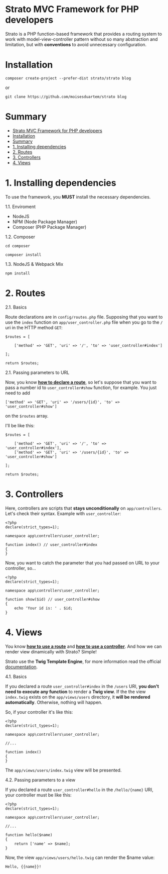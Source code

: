 # Strato MVC Framework for PHP developers

Strato is a PHP function-based framework that provides a routing system to work with model-view-controller pattern without so many abstraction and limitation, but with **conventions** to avoid unnecessary configuration.

# Installation

```
composer create-project --prefer-dist strato/strato blog
```
or
```
git clone https://github.com/moisesduartem/strato blog
```

# Summary

- [Strato MVC Framework for PHP developers](#strato-mvc-framework-for-php-developers)
- [Installation](#installation)
- [Summary](#summary)
- [1. Installing dependencies](#1-installing-dependencies)
- [2. Routes](#2-routes)
- [3. Controllers](#3-controllers)
- [4. Views](#4-views)


# 1. Installing dependencies
To use the framework, you **MUST** install the necessary dependencies.

1.1. Enviroment
- NodeJS
- NPM (Node Package Manager)
- Composer (PHP Package Manager)

1.2. Composer
```
cd composer
```
```
composer install
```
1.3. NodeJS & Webpack Mix
```
npm install
```

# 2. Routes
2.1. Basics

Route declarations are in `config/routes.php` file. Supposing that you want to use the `index` function on `app/user_controller.php` file when you go to the `/` uri in the HTTP method `GET`: 

```
$routes = [

    ['method' => 'GET', 'uri' => '/', 'to' => 'user_controller#index']

];

return $routes;
```

2.1. Passing parameters to URL

Now, you know [**how to declare a route**](#2-routes), so let's suppose that you want to pass a number id to `user_controller#show` function, for example. You just need to add 
```
['method' => 'GET', 'uri' => '/users/{id}', 'to' => 'user_controller#show']
``` 
on the `$routes` array.

I'll be like this:
```
$routes = [

    ['method' => 'GET', 'uri' => '/', 'to' => 'user_controller#index'],
    ['method' => 'GET', 'uri' => '/users/{id}', 'to' => 'user_controller#show']

];

return $routes;
```

# 3. Controllers

Here, controllers are scripts that **stays unconditionally** on `app/controllers`. Let's check their syntax. Example with `user_controller`:

```
<?php
declare(strict_types=1);

namespace app\controllers\user_controller;

function index() // user_controller#index
{
}
```

Now, you want to catch the parameter that you had passed on URL to your controller, so...

```
<?php
declare(strict_types=1);

namespace app\controllers\user_controller;

function show($id) // user_controller#show
{
    echo 'Your id is: ' . $id;
}
```

# 4. Views

You know [**how to use a route**](#2-routes) and [**how to use a controller**](#3-controllers). And how we can render view dinamically with Strato? Simple!

Strato use the **Twig Template Engine**, for more information read the official [documentation](https://twig.symfony.com/doc/3.x/).

4.1. Basics

If you declared a route `user_controller#index` in the `/users` URI, **you don't need to execute any function** to render a **Twig view**. If the the view `index.twig` exists on the `app/views/users` directory, it **will be rendered automatically**. Otherwise, nothing will happen.

So, if your controller it's like this:

```
<?php
declare(strict_types=1);

namespace app\controllers\user_controller;

//...

function index()
{
}
```

The `app/views/users/index.twig` view will be presented.

4.2. Passing parameters to a view

If you declared a route `user_controller#hello` in the `/hello/{name}` URI, your controller must be like this:

```
<?php
declare(strict_types=1);

namespace app\controllers\user_controller;

//...

function hello($name)
{
    return ['name' => $name];
}
```

Now, the view `app/views/users/hello.twig` can render the $name value:

```
Hello, {{name}}!
```